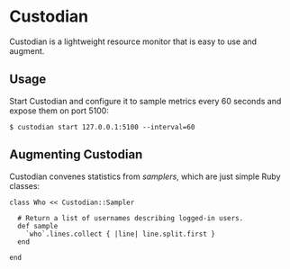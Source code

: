 # Custodian

Custodian is a lightweight resource monitor that is easy to use and augment.

## Usage

Start Custodian and configure it to sample metrics every 60 seconds and expose
them on port 5100:

    $ custodian start 127.0.0.1:5100 --interval=60

## Augmenting Custodian

Custodian convenes statistics from *samplers*, which are just simple Ruby classes:

    class Who << Custodian::Sampler

      # Return a list of usernames describing logged-in users.
      def sample
        `who`.lines.collect { |line| line.split.first }
      end

    end
